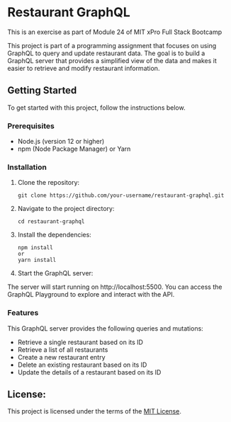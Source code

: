 # Restaurant GraphQL

This is an exercise as part of Module 24 of MIT xPro Full Stack Bootcamp

This project is part of a programming assignment that focuses on using GraphQL to query and update restaurant data. The goal is to build a GraphQL server that provides a simplified view of the data and makes it easier to retrieve and modify restaurant information.


## Getting Started

To get started with this project, follow the instructions below.

### Prerequisites

- Node.js (version 12 or higher)
- npm (Node Package Manager) or Yarn

### Installation

1. Clone the repository:

   ```shell
   git clone https://github.com/your-username/restaurant-graphql.git

2. Navigate to the project directory:

   ```shell
   cd restaurant-graphql

3. Install the dependencies:

   ```shell
   npm install
   or
   yarn install

4. Start the GraphQL server:

The server will start running on http://localhost:5500. You can access the GraphQL Playground to explore and interact with the API.

### Features

This GraphQL server provides the following queries and mutations:

- Retrieve a single restaurant based on its ID
- Retrieve a list of all restaurants
- Create a new restaurant entry
- Delete an existing restaurant based on its ID
- Update the details of a restaurant based on its ID

## License:

This project is licensed under the terms of the <a href="https://github.com/smolTypo/GraphQL-Restaurant-Data/blob/main/LICENSE">MIT License</a>.

